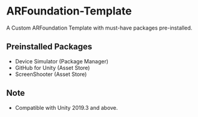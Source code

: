 # ARFoundation-Template
A Custom ARFoundation Template with must-have packages pre-installed.

## Preinstalled Packages
- Device Simulator (Package Manager)
- GitHub for Unity (Asset Store)
- ScreenShooter (Asset Store)

## Note
- Compatible with Unity 2019.3 and above.
